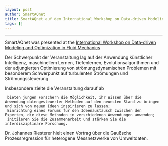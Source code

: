 ```yaml
---
layout: post
author: SmartAQnet
title: SmartAQnet auf dem International Workshop on Data-driven Modeling and Optimization in Fluid Mechanics
tags: []
---
```

-----------------------------------------------------------------------------
SmartAQnet was presented at the [International Workshop on Data-driven Modeling and Optimization in Fluid Mechanics](https://www.istm.kit.edu/dmofm.php) 

Der Schwerpunkt der Veranstaltung lag auf der Anwendung künstlicher Intelligenz, maschinellem Lernen, Tiefenlernen, Evolutionsalgorithmen und der adjungierten Optimierung von strömungsdynamischen Problemen mit besonderem Schwerpunkt auf turbulenten Strömungen und Strömungssteuerung.

Insbesondere zielte die Veranstaltung darauf ab

     bieten jungen Forschern die Möglichkeit, ihr Wissen über die Anwendung datengesteuerter Methoden auf den neuesten Stand zu bringen und sich von neuen Ideen inspirieren zu lassen;
     Einrichtung eines Forums für den Ideenaustausch zwischen den Experten, die diese Methoden in verschiedenen Anwendungen anwenden;
     initiieren Sie die Zusammenarbeit und stärken Sie die interdisziplinäre Forschung.

Dr. Johannes Riesterer hielt einen Vortrag über die Gaußsche Prozessregression für heterogene Messnetzwerke von Umweltdaten.